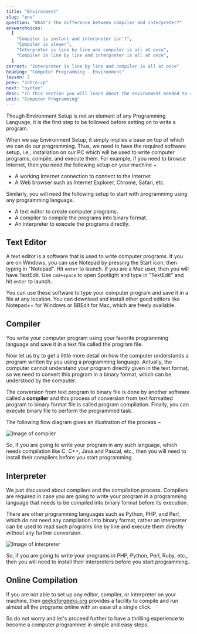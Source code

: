 ```yaml
---
title: "Environment"
slug: "env"
question: "What's the difference between compiler and interpreter?"
answerchoices:
  [
    "Compiler is instant and interpreter isn't",
    "Compiler is slower",
    "Interpreter is line by line and compiler is all at once",
    "Compiler is line by line and interpreter is all at once",
  ]
correct: "Interpreter is line by line and compiler is all at once"
heading: "Computer Programming - Environment"
lesson: 2
prev: "intro-cp"
next: "syntax"
desc: "In this section you will learn about the environment needed to start coding"
unit: "Computer Programming"
---
```


Though Environment Setup is not an element of any Programming Language, it is the first step to be followed before setting on to write a program.

When we say Environment Setup, it simply implies a base on top of which we can do our programming. Thus, we need to have the required software setup, i.e., installation on our PC which will be used to write computer programs, compile, and execute them. For example, if you need to browse Internet, then you need the following setup on your machine −

- A working Internet connection to connect to the Internet
- A Web browser such as Internet Explorer, Chrome, Safari, etc.

Similarly, you will need the following setup to start with programming using any programming language.

- A text editor to create computer programs.
- A compiler to compile the programs into binary format.
- An interpreter to execute the programs directly.

## Text Editor

A text editor is a software that is used to write computer programs. If you are on Windows, you can use Notepad by pressing the Start icon, then typing in "Notepad". Hit `enter` to launch. If you are a Mac user, then you will have TextEdit. Use `cmd+space` to open Spotlight and type in "TextEdit" and hit `enter` to launch.

You can use these software to type your computer program and save it in a file at any location. You can download and install other good editors like Notepad++ for Windows or BBEdit for Mac, which are freely available.

## Compiler

You write your computer program using your favorite programming language and save it in a text file called the program file.

Now let us try to get a little more detail on how the computer understands a program written by you using a programming language. Actually, the computer cannot understand your program directly given in the text format, so we need to convert this program in a binary format, which can be understood by the computer.

The conversion from text program to binary file is done by another software called a **compiler** and this process of conversion from text formatted program to binary format file is called program compilation. Finally, you can execute binary file to perform the programmed task.

The following flow diagram gives an illustration of the process −

![Image of compiler](https://www.tutorialspoint.com/computer_programming/images/compiler.jpg)

So, if you are going to write your program in any such language, which needs compilation like C, C++, Java and Pascal, etc., then you will need to install their compilers before you start programming.

## Interpreter

We just discussed about compilers and the compilation process. Compilers are required in case you are going to write your program in a programming language that needs to be compiled into binary format before its execution.

There are other programming languages such as Python, PHP, and Perl, which do not need any compilation into binary format, rather an interpreter can be used to read such programs line by line and execute them directly without any further conversion.

![Image of interpreter](https://www.tutorialspoint.com/computer_programming/images/interpreter.jpg)

So, if you are going to write your programs in PHP, Python, Perl, Ruby, etc., then you will need to install their interpreters before you start programming.

## Online Compilation

If you are not able to set up any editor, compiler, or interpreter on your machine, then [geeksforgeeks.org](https://ide.geeksforgeeks.org/) provides a facility to compile and run almost all the programs online with an ease of a single click.

So do not worry and let's proceed further to have a thrilling experience to become a computer programmer in simple and easy steps.
